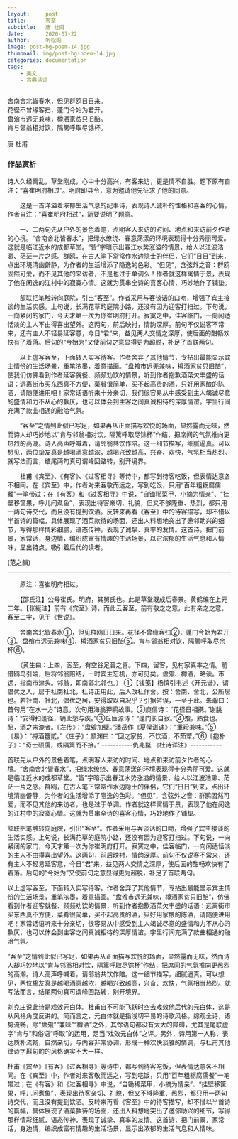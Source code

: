```yaml
---
layout:     post
title:      客至
subtitle:   唐 杜甫
date:       2020-07-22
author:     听松阁
image: post-bg-poem-14.jpg
thumbnail: img/post-bg-poem-14.jpg
categories: documentation
tags:
    - 美文
    - 古典诗词
---
```


舍南舍北皆春水，但见群鸥日日来。<br>
花径不曾缘客扫，蓬门今始为君开。<br>
盘飧市远无兼味，樽酒家贫只旧醅。<br>
肯与邻翁相对饮，隔篱呼取尽馀杯。<br>
<br>
唐 杜甫

### 作品赏析
诗人久经离乱，草堂刚成，心中十分高兴，有客来访，更是情不自胜。题下原有自注：“喜崔明府相过”。明府即县令，意为邀请他先征求了他的同意。

　　这是一首洋溢着浓郁生活气息的纪事诗，表现诗人诚朴的性格和喜客的心情。作者自注：“喜崔明府相过”，简要说明了题意。
  
　　一、二两句先从户外的景色着笔，点明客人来访的时间、地点和来访前夕作者的心境。“舍南舍北皆春水”，把绿水缭绕、春意荡漾的环境表现得十分秀丽可爱。这就是临江近水的成都草堂。“皆”字暗示出春江水势涨溢的情景，给人以江波浩渺、茫茫一片之感。群鸥，在古人笔下常常作水边隐士的伴侣，它们“日日”到来，点出环境清幽僻静，为作者的生活增添了隐逸的色彩。“但见”，含弦外之音：群鸥固然可爱，而不见其他的来访者，不是也过于单调么！作者就这样寓情于景，表现了他在闲逸的江村中的寂寞心情。这就为贯串全诗的喜客心情，巧妙地作了铺垫。
  
　　颔联把笔触转向庭院，引出“客至”。作者采用与客谈话的口吻，增强了宾主接谈的生活实感。上句说，长满花草的庭院小路，还没有因为迎客打扫过。下句说，一向紧闭的家门，今天才第一次为你崔明府打开。寂寞之中，佳客临门，一向闲适恬淡的主人不由得喜出望外。这两句，前后映衬，情韵深厚。前句不仅说客不常来，还有主人不轻易延客意，今日“君”来，益见两人交情之深厚，使后面的酣畅欢快有了着落。后句的“今始为”又使前句之意显得更为超脱，补足了首联两句。
  
　　以上虚写客至，下面转入实写待客。作者舍弃了其他情节，专拈出最能显示宾主情份的生活场景，重笔浓墨，着意描画。“盘飧市远无兼味，樽酒家贫只旧醅”，使我们仿佛看到作者延客就餐、频频劝饮的情景，听到作者抱歉酒菜欠丰盛的话语：远离街市买东西真不方便，菜肴很简单，买不起高贵的酒，只好用家酿的陈酒，请随便进用吧！家常话语听来十分亲切，我们很容易从中感受到主人竭诚尽意的盛情和力不从心的歉仄，也可以体会到主客之间真诚相待的深厚情谊。字里行间充满了款曲相通的融洽气氛。
  
　　“客至”之情到此似已写足，如果再从正面描写欢悦的场面，显然露而无味，然而诗人却巧妙地以“肯与邻翁相对饮，隔篱呼取尽馀杯”作结，把席间的气氛推向更热烈的高潮。诗人高声呼喊着，请邻翁共饮作陪。这一细节描写，细腻逼真。可以想见，两位挚友真是越喝酒意越浓，越喝兴致越高，兴奋、欢快，气氛相当热烈。就写法而言，结尾两句真可谓峰回路转，别开境界。
  
　　杜甫《宾至》、《有客》、《过客相寻》等诗中，都写到待客吃饭，但表情达意各不相同。在《宾至》中，作者对来客敬而远之，写到吃饭，只用“百年粗粝腐儒餐”一笔带过；在《有客》和《过客相寻》中说，“自锄稀菜甲，小摘为情亲”、“挂壁移筐果，呼儿问煮鱼”，表现出待客亲切、礼貌，但又不够隆重、热烈，都只用一两句诗交代，而且没有提到饮酒。反转来再看《客至》中的待客描写，却不惜以半首诗的篇幅，具体展现了酒菜款待的场面，还出人料想地突出了邀邻助兴的细节，写得那样情彩细腻，语态传神，表现了诚挚、真率的友情。这首诗，把门前景，家常话，身边情，编织成富有情趣的生活场景，以它浓郁的生活气息和人情味，显出特点，吸引着后代的读者。
  
(范之麟)

------------------------------------------
　　原注：喜崔明府相过。

　　【邵氏注】公母崔氏。明府，其舅氏也。此是草堂既成后春景。黄鹤编在上元二年。【张綖注】前有《宾至》诗，而此云客至，前有敬之之意，此有亲之之意。客至二字，见于《世说》。

　　舍南舍北皆春水①，但见群鸥日日来。花径不曾缘客扫②，蓬门今始为君开③。盘飧市远无兼味④，樽酒家贫只旧醅⑤。肯与邻翁相对饮，隔篱呼取尽余杯⑥。

　　（黄生曰：上四，客至，有空谷足音之喜。下四，留客，见村家真率之情。前借鸥鸟引端，后将邻翁陪结，一时宾主忘机，亦可见矣。盘飧、樽酒，略读。市远，指南市津头。邻翁，即南邻北邻也。）
①【钱笺】杨慎引韦述《开元谱》，谓倡优之人，居于社南社北，杜诗正用此，后人改社作舍。按：舍南、舍北，公所居也。若社南、社北，倡优之居，安得取以自况乎？引据舛误，一至于此。朱瀚曰：首句用“在水一方”诗意，次句用海翁狎鸥故事。②庾信诗：“花径日相携。”谢朓诗：“安得扫蓬径，销此愁与疾。”③丘巨源诗：“蓬门长自寂。”④飧，熟食也。醅，酒之未漉者。《左传》：“盘飧加壁。”潘岳作《夏侯湛诔》：“重珍兼味。”⑤《易》：“樽酒簋贰。”《庄子》：颜渊曰：“回之家贫，不饮酒，不茹荤。”⑥《抱朴子》：“奇士硕儒，或隔篱而不接。”
-----------仇兆鳌 《杜诗详注》-----------

首联先从户外的景色着笔，点明客人来访的时间、地点和来访前夕作者的心境。“舍南舍北皆春水”，把绿水缭绕、春意荡漾的环境表现得十分秀丽可爱。这就是临江近水的成都草堂。“皆”字暗示出春江水势涨溢的情景，给人以江波浩渺、茫茫一片之感。群鸥，在古人笔下常常作水边隐士的伴侣，它们“日日”到来，点出环境清幽僻静，为作者的生活增添了隐逸的色彩。“但见”，含弦外之音：群鸥固然可爱，而不见其他的来访者，也是过于单调。作者就这样寓情于景，表现了他在闲逸的江村中的寂寞心情。这就为贯串全诗的喜客心情，巧妙地作了铺垫。

颔联把笔触转向庭院，引出“客至”。作者采用与客谈话的口吻，增强了宾主接谈的生活实感。上句说，长满花草的庭院小路，还没有因为迎客打扫过。下句说，一向紧闭的家门，今天才第一次为你崔明府打开。寂寞之中，佳客临门，一向闲适恬淡的主人不由得喜出望外。这两句，前后映衬，情韵深厚。前句不仅说客不常来，还有主人不轻易延客意，今日“君”来，益见两人交情之深厚，使后面的酣畅欢快有了着落。后句的“今始为”又使前句之意显得更为超脱，补足了首联两句。

以上虚写客至，下面转入实写待客。作者舍弃了其他情节，专拈出最能显示宾主情份的生活场景，重笔浓墨，着意描画。“盘飧市远无兼味，樽酒家贫只旧醅”，仿佛看到作者迎客就餐、频频劝饮的情景，听到作者抱歉酒菜欠丰盛的话语：远离街市买东西真不方便，菜肴很简单，买不起高贵的酒，只好用家酿的陈酒，请随便进用吧！家常话语听来十分亲切，很容易从中感受到主人竭诚尽意的盛情和力不从心的歉仄，也可以体会到主客之间真诚相待的深厚情谊。字里行间充满了款曲相通的融洽气氛。

“客至”之情到此似已写足，如果再从正面描写欢悦的场面，显然露而无味，然而诗人却巧妙地以“肯与邻翁相对饮，隔篱呼取尽馀杯”作结，把席间的气氛推向更热烈的高潮。诗人高声呼喊着，请邻翁共饮作陪。这一细节描写，细腻逼真。可以想见，两位挚友真是越喝酒意越浓，越喝兴致越高，兴奋、欢快，气氛相当热烈。就写法而言，结尾两句真可谓峰回路转，别开境界。

刘克庄说此诗是戏效元白体。杜甫自不可能飞跃时空去戏效他后代的元白体，这是从风格角度反讲的。简而言之，元白体就是指浅切平易的诗歌风格。综观全诗，语势流畅，除“盘飧”“兼味”“樽酒”之外，其馀语句都没有太大的障碍，尤其是尾联虚字“肯与”和俗语“呼取”的运用，足当“戏效元白体”之评。另外，诗用第一人称，表达质朴流畅，自然亲切，与内容非常协调，形成一种欢快淡雅的情调，与杜甫其他律诗字斟句酌的风格确实不大一样。

杜甫《宾至》《有客》《过客相寻》等诗中，都写到待客吃饭，但表情达意各不相同。在《宾至》中，作者对来客敬而远之，写到吃饭，只用“百年粗粝腐儒餐”一笔带过；在《有客》和《过客相寻》中说，“自锄稀菜甲，小摘为情亲”、“挂壁移筐果，呼儿问煮鱼”，表现出待客亲切、礼貌，但又不够隆重、热烈，都只用一两句诗交代，而且没有提到饮酒。反转来再看《客至》中的待客描写，却不惜以半首诗的篇幅，具体展现了酒菜款待的场面，还出人料想地突出了邀邻助兴的细节，写得那样情彩细腻，语态传神，表现了诚挚、真率的友情。这首诗，把门前景，家常话，身边情，编织成富有情趣的生活场景，显示出浓郁的生活气息和人情味。
